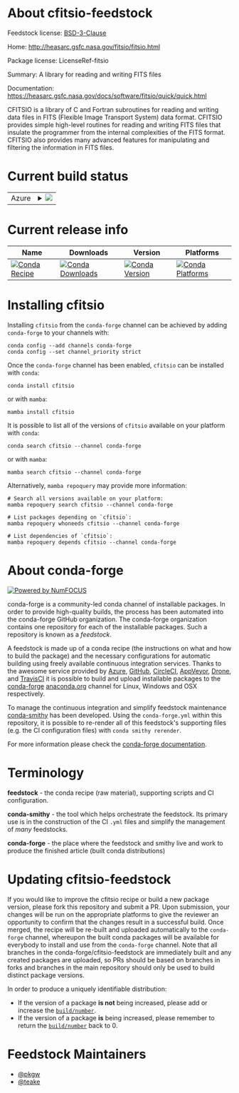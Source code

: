 About cfitsio-feedstock
=======================

Feedstock license: [BSD-3-Clause](https://github.com/conda-forge/cfitsio-feedstock/blob/main/LICENSE.txt)

Home: http://heasarc.gsfc.nasa.gov/fitsio/fitsio.html

Package license: LicenseRef-fitsio

Summary: A library for reading and writing FITS files

Documentation: https://heasarc.gsfc.nasa.gov/docs/software/fitsio/quick/quick.html

CFITSIO is a library of C and Fortran subroutines for reading and writing
data files in FITS (Flexible Image Transport System) data format. CFITSIO
provides simple high-level routines for reading and writing FITS files that
insulate the programmer from the internal complexities of the FITS format.
CFITSIO also provides many advanced features for manipulating and filtering
the information in FITS files.


Current build status
====================


<table>
    
  <tr>
    <td>Azure</td>
    <td>
      <details>
        <summary>
          <a href="https://dev.azure.com/conda-forge/feedstock-builds/_build/latest?definitionId=138&branchName=main">
            <img src="https://dev.azure.com/conda-forge/feedstock-builds/_apis/build/status/cfitsio-feedstock?branchName=main">
          </a>
        </summary>
        <table>
          <thead><tr><th>Variant</th><th>Status</th></tr></thead>
          <tbody><tr>
              <td>linux_64</td>
              <td>
                <a href="https://dev.azure.com/conda-forge/feedstock-builds/_build/latest?definitionId=138&branchName=main">
                  <img src="https://dev.azure.com/conda-forge/feedstock-builds/_apis/build/status/cfitsio-feedstock?branchName=main&jobName=linux&configuration=linux%20linux_64_" alt="variant">
                </a>
              </td>
            </tr><tr>
              <td>linux_aarch64</td>
              <td>
                <a href="https://dev.azure.com/conda-forge/feedstock-builds/_build/latest?definitionId=138&branchName=main">
                  <img src="https://dev.azure.com/conda-forge/feedstock-builds/_apis/build/status/cfitsio-feedstock?branchName=main&jobName=linux&configuration=linux%20linux_aarch64_" alt="variant">
                </a>
              </td>
            </tr><tr>
              <td>linux_ppc64le</td>
              <td>
                <a href="https://dev.azure.com/conda-forge/feedstock-builds/_build/latest?definitionId=138&branchName=main">
                  <img src="https://dev.azure.com/conda-forge/feedstock-builds/_apis/build/status/cfitsio-feedstock?branchName=main&jobName=linux&configuration=linux%20linux_ppc64le_" alt="variant">
                </a>
              </td>
            </tr><tr>
              <td>osx_64</td>
              <td>
                <a href="https://dev.azure.com/conda-forge/feedstock-builds/_build/latest?definitionId=138&branchName=main">
                  <img src="https://dev.azure.com/conda-forge/feedstock-builds/_apis/build/status/cfitsio-feedstock?branchName=main&jobName=osx&configuration=osx%20osx_64_" alt="variant">
                </a>
              </td>
            </tr><tr>
              <td>osx_arm64</td>
              <td>
                <a href="https://dev.azure.com/conda-forge/feedstock-builds/_build/latest?definitionId=138&branchName=main">
                  <img src="https://dev.azure.com/conda-forge/feedstock-builds/_apis/build/status/cfitsio-feedstock?branchName=main&jobName=osx&configuration=osx%20osx_arm64_" alt="variant">
                </a>
              </td>
            </tr><tr>
              <td>win_64</td>
              <td>
                <a href="https://dev.azure.com/conda-forge/feedstock-builds/_build/latest?definitionId=138&branchName=main">
                  <img src="https://dev.azure.com/conda-forge/feedstock-builds/_apis/build/status/cfitsio-feedstock?branchName=main&jobName=win&configuration=win%20win_64_" alt="variant">
                </a>
              </td>
            </tr>
          </tbody>
        </table>
      </details>
    </td>
  </tr>
</table>

Current release info
====================

| Name | Downloads | Version | Platforms |
| --- | --- | --- | --- |
| [![Conda Recipe](https://img.shields.io/badge/recipe-cfitsio-green.svg)](https://anaconda.org/conda-forge/cfitsio) | [![Conda Downloads](https://img.shields.io/conda/dn/conda-forge/cfitsio.svg)](https://anaconda.org/conda-forge/cfitsio) | [![Conda Version](https://img.shields.io/conda/vn/conda-forge/cfitsio.svg)](https://anaconda.org/conda-forge/cfitsio) | [![Conda Platforms](https://img.shields.io/conda/pn/conda-forge/cfitsio.svg)](https://anaconda.org/conda-forge/cfitsio) |

Installing cfitsio
==================

Installing `cfitsio` from the `conda-forge` channel can be achieved by adding `conda-forge` to your channels with:

```
conda config --add channels conda-forge
conda config --set channel_priority strict
```

Once the `conda-forge` channel has been enabled, `cfitsio` can be installed with `conda`:

```
conda install cfitsio
```

or with `mamba`:

```
mamba install cfitsio
```

It is possible to list all of the versions of `cfitsio` available on your platform with `conda`:

```
conda search cfitsio --channel conda-forge
```

or with `mamba`:

```
mamba search cfitsio --channel conda-forge
```

Alternatively, `mamba repoquery` may provide more information:

```
# Search all versions available on your platform:
mamba repoquery search cfitsio --channel conda-forge

# List packages depending on `cfitsio`:
mamba repoquery whoneeds cfitsio --channel conda-forge

# List dependencies of `cfitsio`:
mamba repoquery depends cfitsio --channel conda-forge
```


About conda-forge
=================

[![Powered by
NumFOCUS](https://img.shields.io/badge/powered%20by-NumFOCUS-orange.svg?style=flat&colorA=E1523D&colorB=007D8A)](https://numfocus.org)

conda-forge is a community-led conda channel of installable packages.
In order to provide high-quality builds, the process has been automated into the
conda-forge GitHub organization. The conda-forge organization contains one repository
for each of the installable packages. Such a repository is known as a *feedstock*.

A feedstock is made up of a conda recipe (the instructions on what and how to build
the package) and the necessary configurations for automatic building using freely
available continuous integration services. Thanks to the awesome service provided by
[Azure](https://azure.microsoft.com/en-us/services/devops/), [GitHub](https://github.com/),
[CircleCI](https://circleci.com/), [AppVeyor](https://www.appveyor.com/),
[Drone](https://cloud.drone.io/welcome), and [TravisCI](https://travis-ci.com/)
it is possible to build and upload installable packages to the
[conda-forge](https://anaconda.org/conda-forge) [anaconda.org](https://anaconda.org/)
channel for Linux, Windows and OSX respectively.

To manage the continuous integration and simplify feedstock maintenance
[conda-smithy](https://github.com/conda-forge/conda-smithy) has been developed.
Using the ``conda-forge.yml`` within this repository, it is possible to re-render all of
this feedstock's supporting files (e.g. the CI configuration files) with ``conda smithy rerender``.

For more information please check the [conda-forge documentation](https://conda-forge.org/docs/).

Terminology
===========

**feedstock** - the conda recipe (raw material), supporting scripts and CI configuration.

**conda-smithy** - the tool which helps orchestrate the feedstock.
                   Its primary use is in the construction of the CI ``.yml`` files
                   and simplify the management of *many* feedstocks.

**conda-forge** - the place where the feedstock and smithy live and work to
                  produce the finished article (built conda distributions)


Updating cfitsio-feedstock
==========================

If you would like to improve the cfitsio recipe or build a new
package version, please fork this repository and submit a PR. Upon submission,
your changes will be run on the appropriate platforms to give the reviewer an
opportunity to confirm that the changes result in a successful build. Once
merged, the recipe will be re-built and uploaded automatically to the
`conda-forge` channel, whereupon the built conda packages will be available for
everybody to install and use from the `conda-forge` channel.
Note that all branches in the conda-forge/cfitsio-feedstock are
immediately built and any created packages are uploaded, so PRs should be based
on branches in forks and branches in the main repository should only be used to
build distinct package versions.

In order to produce a uniquely identifiable distribution:
 * If the version of a package **is not** being increased, please add or increase
   the [``build/number``](https://docs.conda.io/projects/conda-build/en/latest/resources/define-metadata.html#build-number-and-string).
 * If the version of a package **is** being increased, please remember to return
   the [``build/number``](https://docs.conda.io/projects/conda-build/en/latest/resources/define-metadata.html#build-number-and-string)
   back to 0.

Feedstock Maintainers
=====================

* [@pkgw](https://github.com/pkgw/)
* [@teake](https://github.com/teake/)


<!-- dummy commit to enable rerendering -->

